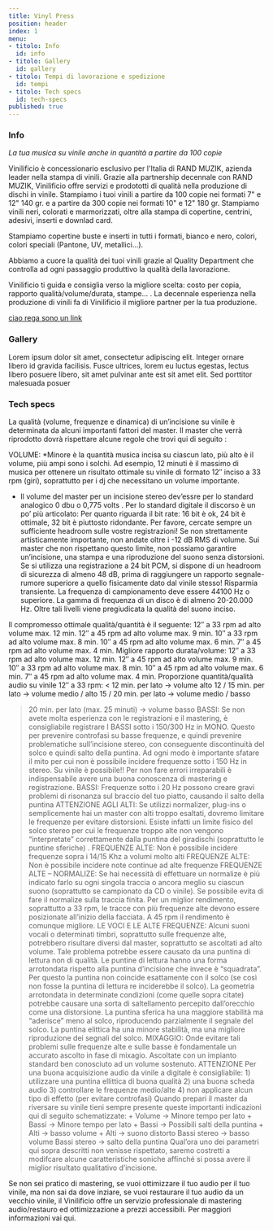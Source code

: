 ```yaml
---
title: Vinyl Press
position: header
index: 1
menu:
- titolo: Info
  id: info
- titolo: Gallery
  id: gallery
- titolo: Tempi di lavorazione e spedizione
  id: tempi
- titolo: Tech specs
  id: tech-specs
published: true
---
```

### Info

_La tua musica su vinile anche in quantità a partire da 100 copie_

Vinilificio è concessionario esclusivo per l'Italia di RAND MUZIK, azienda leader nella stampa di vinili. Grazie alla partnership decennale con RAND MUZIK, Vinilificio offre servizi e prodototti di qualità nella produzione di dischi in vinile.
Stampiamo i tuoi vinili a partire da 100 copie nei formati 7" e 12" 140 gr. e a partire da 300 copie nei formati 10" e 12" 180 gr.
Stampiamo vinili neri, colorati e marmorizzati, oltre alla stampa di copertine, centrini, adesivi, inserti e downlad card.

Stampiamo copertine buste e inserti in tutti i formati, bianco e nero, colori, colori speciali (Pantone, UV, metallici...).

Abbiamo a cuore la qualità dei tuoi vinili grazie al Quality Department che controlla ad ogni passaggio produttivo la qualità della lavorazione.

Vinilificio ti guida e consiglia verso la migliore scelta: costo per copia, rapporto qualità/volume/durata, stampe... . La decennale esperienza nella produzione di vinili fa di Vinilificio il migliore partner per la tua produzione.


[ciao rega sono un link](/fesdhtgv)


### Gallery

Lorem ipsum dolor sit amet, consectetur adipiscing elit. Integer ornare libero id gravida facilisis. Fusce ultrices, lorem eu luctus egestas, lectus libero posuere libero, sit amet pulvinar ante est sit amet elit. Sed porttitor malesuada posuer


### Tech specs

La qualità (volume, frequenze e dinamica) di un’incisione su vinile è determinata da alcuni importanti fattori del master. Il master che verrà riprodotto dovrà rispettare alcune regole che trovi qui di seguito :


VOLUME: 
*Minore è la quantità musica incisa su ciascun lato, più alto è il volume, più ampi sono i solchi. Ad esempio, 12 minuti è il massimo di musica per ottenere un risultato ottimale su vinile di formato  12″ inciso a 33 rpm (giri), soprattutto per i dj che necessitano un volume importante.

* Il volume del master per un incisione stereo dev’essre per lo standard analogico 0 dbu o 0,775 volts .
Per lo standard digitale il discorso è un po’ più articolato:
Per quanto riguarda il bit rate: 16 bit è ok, 24 bit è ottimale, 32 bit è piuttosto ridondante. Per favore, cercate sempre un sufficiente headroom sulle vostre registrazioni! Se non strettamente artisticamente importante, non andate oltre i -12 dB RMS di volume. Sui master che non rispettano questo limite, non possiamo garantire un’incisione, una stampa e una riproduzione del suono senza distorsioni.
Se si utilizza una registrazione a 24 bit PCM, si dispone di un headroom di sicurezza di almeno 48 dB, prima di raggiungere un rapporto segnale-rumore superiore a quello fisicamente dato dal vinile stesso! Risparmia transiente.
La frequenza di campionamento deve essere 44100 Hz o superiore. La gamma di frequenza di un disco è di almeno 20-20.000 Hz.
Oltre tali livelli viene pregiudicata la qualità del suono inciso.
 

Il compromesso ottimale qualità/quantità è il seguente: 12″ a 33 rpm ad alto volume max. 12 min. 12″ a 45 rpm ad alto volume max. 9 min. 10″ a 33 rpm ad alto volume max. 8 min. 10″ a 45 rpm ad alto volume max. 6 min. 7″ a 45 rpm ad alto volume max. 4 min.
Migliore rapporto durata/volume:
12″ a 33 rpm ad alto volume max. 12 min.
12″ a 45 rpm ad alto volume max. 9 min.
10″ a 33 rpm ad alto volume max. 8 min.
10″ a 45 rpm ad alto volume max. 6 min.
7″ a 45 rpm ad alto volume max. 4 min.
Proporzione quantità/qualità audio su vinile 12″ a 33 rpm:
< 12 min. per lato        ->     volume alto
12 / 15 min. per lato    ->     volume medio / alto
15 / 20 min. per lato    ->     volume medio / basso
> 20 min. per lato (max. 25 minuti)        ->     volume basso
BASSI: Se non avete molta esperienza con le registrazioni e il mastering, è consigliabile registrare I BASSI sotto i 150/300 Hz   in MONO. Questo per prevenire controfasi su basse frequenze, e quindi prevenire problematiche sull’incisione stereo, con conseguente discontinuità del solco e quindi salto della puntina. Ad ogni modo è importante sfatare il mito per cui non è possibile incidere frequenze sotto i 150 Hz in stereo. Su vinile è possibile!! Per non fare errori irreparabili è indispensabile avere una buona conoscenza di mastering e registrazione.
BASSI: Frequenze sotto i 20 Hz possono creare gravi problemi di risonanza sul braccio del tuo piatto, causando il salto della puntina
ATTENZIONE AGLI ALTI: Se utilizzi normalizer, plug-ins o semplicemente hai un master con alti troppo esaltati, dovremo limitare le frequenze per evitare distorsioni. Esiste infatti un limite fisico del solco stereo per cui le frequenze troppo alte non vengono “interpretate” correttamente dalla puntina del giradischi (soprattutto le puntine sferiche) .
FREQUENZE ALTE: Non è possibile incidere frequenze sopra i 14/15 Khz a volumi molto alti
FREQUENZE ALTE: Non è possibile incidere note continue ad alte frequenze
FREQUENZE ALTE – NORMALIZE: Se hai necessità di effettuare un normalize è più indicato farlo su ogni singola traccia o ancora meglio su ciascun suono (soprattutto se campionato da CD o vinile). Se possibile evita di fare il normalize sulla traccia finita.
Per un miglior rendimento, soprattutto a 33 rpm, le tracce con più frequenze alte devono essere posizionate all’inizio della facciata. A 45 rpm il rendimento è comunque migliore.
LE VOCI E LE ALTE FREQUENZE: Alcuni suoni vocali o determinati timbri, soprattutto sulle frequenze alte, potrebbero risultare diversi dal master, soprattutto se ascoltati ad alto volume. Tale problema potrebbe essere causato da una puntina di lettura non di qualità. Le puntine di lettura hanno una forma arrotondata rispetto alla puntina d’incisione che invece è “squadrata”. Per questo la puntina non coincide esattamente con il solco (se così non fosse la puntina di lettura re inciderebbe il solco). La geometria arrotondata in determinate condizioni (come quelle sopra citate) potrebbe causare una sorta di saltellamento percepito dall’orecchio come una distorsione. La puntina sferica ha una maggiore stabilità ma “aderisce” meno al solco, riproducendo parzialmente il segnale del solco. La puntina elittica ha una minore stabilità, ma una migliore riproduzione dei segnali del solco.
MIXAGGIO: Onde evitare tali problemi sulle frequenze alte e sulle basse è fondamentale un accurato ascolto in fase di mixagio. Ascoltate con un impianto standard ben conosciuto ad un volume sostenuto.
ATTENZIONE Per una buona acquisizione audio da vinile a digitale è consigliabile: 1) utilizzare una puntina ellittica di buona qualità 2) una buona scheda audio 3) controllare le frequenze medio/alte 4) non applicare alcun tipo di effetto (per evitare controfasi)
Quando prepari il master da riversare su vinile tieni sempre presente queste importanti indicazioni qui di seguito schematizzate: + Volume -> Minore tempo per lato + Bassi -> Minore tempo per lato + Bassi -> Possibili salti della puntina + Alti -> basso volume + Alti -> suono distorto Bassi stereo -> basso volume Bassi stereo -> salto della puntina Qual’ora uno dei parametri qui sopra descritti non venisse rispettato, saremo costretti a modifcare alcune caratteristiche soniche affinché si possa avere il miglior risultato qualitativo d’incisione.

Se non sei pratico di mastering, se vuoi ottimizzare il tuo audio per il tuo vinile, ma non sai da dove inziare, se vuoi restaurare il tuo audio da un vecchio vinile, il Vinilificio offre un servizio professionale di mastering audio/restauro ed ottimizzazione a prezzi accessibili. Per maggiori informazioni vai qui.


